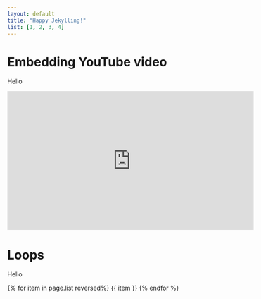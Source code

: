 ```yaml
---
layout: default
title: "Happy Jekylling!"
list: [1, 2, 3, 4]
---
```


# Embedding YouTube video 

Hello

<iframe width="560" height="315" src="https://www.youtube.com/embed/2yzHkGTnAe4" title="YouTube video player" frameborder="0" allow="accelerometer; autoplay; clipboard-write; encrypted-media; gyroscope; picture-in-picture" allowfullscreen></iframe>

# Loops

Hello

{% for item in page.list   reversed%}
{{ item }}
{% endfor %}